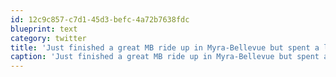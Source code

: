 ```yaml
---
id: 12c9c857-c7d1-45d3-befc-4a72b7638fdc
blueprint: text
category: twitter
title: 'Just finished a great MB ride up in Myra-Bellevue but spent a lot of time climbing over windfall'
caption: 'Just finished a great MB ride up in Myra-Bellevue but spent a lot of time climbing over windfall'
---
```

